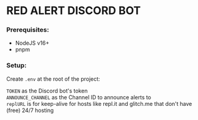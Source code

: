 # RED ALERT DISCORD BOT

### Prerequisites:

- NodeJS v16+
- pnpm

### Setup:

Create `.env` at the root of the project:

`TOKEN` as the Discord bot's token \
`ANNOUNCE_CHANNEL` as the Channel ID to announce alerts to \
`replURL` is for keep-alive for hosts like repl.it and glitch.me that don't have (free) 24/7 hosting
